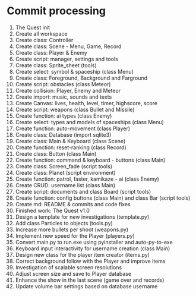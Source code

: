 # Commit processing

1. The Quest init
2. Create all workspace
3. Create class: Controller
4. Create class: Scene - Menu, Game, Record
5. Create class: Player & Enemy
6. Create script: manager, settings and tools
7. Create class: Sprite_sheet (tools)
8. Create select: symbol & spaceship (class Menu)
9. Create class: Foreground, Background and Farground
10. Create script: obstacles (class Meteor)
11. Create collision: Player, Enemy and Meteor
12. Create import: music, sounds and texts
13. Create Canvas: lives, health, level, timer, highscore, score
14. Create script: weapons (class Bullet and Missile)
15. Create function: ai types (class Enemy)
16. Create select: types and models of spaceships (class Menu)
17. Create function: auto-movement (class Player)
18. Create class: Database (import sqlite3)
19. Create class: Main & Keyboard (class Scene)
20. Create function: reset-ranking (class Record)
21. Create class: Button (class Main)
22. Create function: command & keyboard - buttons (class Main)
23. Create class: Screen_fade (script tools)
24. Create class: Planet (script environment)
25. Create function: patrol, faster, kamikaze - ai (class Enemy)
26. Create CRUD: username list (class Main)
27. Create script: documents and class Board (script tools)
28. Create function: config buttons (class Main) and class Bar (script tools)
29. Create md: README & commits and code fixes
30. Finished work: The Quest v1.0
31. Design a template for new investigations (template.py)
32. Add class Particles to objects (tools.py)
33. Increase more bullets per shoot (weapons.py)
34. Implement new speed for the Player (players.py)
35. Convert main.py to run.exe using pyinstaller and auto-py-to-exe
36. Keyboard input interactivity for username creation (class Main)
37. Design new class for the player item creator (items.py)
38. Correct background follow with the Player and improve items
39. Investigation of scalable screen resolutions
40. Adjust screen size and save to Player database
41. Enhance the show in the last scene (game over and records)
42. Update volume bar settings based on database username
